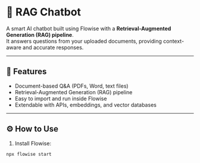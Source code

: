 # 🤖 RAG Chatbot

A smart AI chatbot built using Flowise with a **Retrieval-Augmented Generation (RAG) pipeline**.  
It answers questions from your uploaded documents, providing context-aware and accurate responses.

---

## 🚀 Features

- Document-based Q&A (PDFs, Word, text files)  
- Retrieval-Augmented Generation (RAG) pipeline  
- Easy to import and run inside Flowise  
- Extendable with APIs, embeddings, and vector databases  

---

## ⚙️ How to Use

1. Install Flowise:  
```bash
npx flowise start
